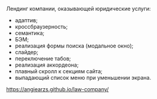 Лендинг компании, оказывающей юридические услуги:

- адаптив;
- кроссбраузерность;
- семантика;
- БЭМ;
- реализация формы поиска (модальное окно);
- слайдер;
- переключение табов;
- реализация аккордеона;
- плавный скролл к секциям сайта;
- выпадающий список меню при уменьшении экрана.

https://angiearzs.github.io/law-company/
